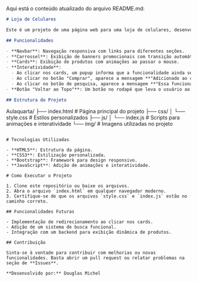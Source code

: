 Aqui está o conteúdo atualizado do arquivo README.md:

```markdown
# Loja de Celulares

Este é um projeto de uma página web para uma loja de celulares, desenvolvido utilizando **HTML**, **CSS**, **JavaScript** e **Bootstrap**.

## Funcionalidades

- **Navbar**: Navegação responsiva com links para diferentes seções.
- **Carrossel**: Exibição de banners promocionais com transição automática.
- **Cards**: Exibição de produtos com animações ao passar o mouse.
- **Interatividade**:
  - Ao clicar nos cards, um popup informa que a funcionalidade ainda será implementada.
  - Ao clicar no botão "Comprar", aparece a mensagem **"Adicionado ao carrinho!"**.
  - Ao clicar no botão de pesquisa, aparece a mensagem **"Essa funcionalidade ainda será implementada."**.
- **Botão "Voltar ao Topo"**: Um botão no rodapé que leva o usuário ao topo da página.

## Estrutura do Projeto

```
Aulaquarta/
├── index.html       # Página principal do projeto
├── css/
│   └── style.css    # Estilos personalizados
├── js/
│   └── index.js     # Scripts para animações e interatividade
└── img/             # Imagens utilizadas no projeto
```

# Tecnologias Utilizadas

- **HTML5**: Estrutura da página.
- **CSS3**: Estilização personalizada.
- **Bootstrap**: Framework para design responsivo.
- **JavaScript**: Adição de animações e interatividade.

# Como Executar o Projeto

1. Clone este repositório ou baixe os arquivos.
2. Abra o arquivo `index.html` em qualquer navegador moderno.
3. Certifique-se de que os arquivos `style.css` e `index.js` estão no caminho correto.

## Funcionalidades Futuras

- Implementação de redirecionamento ao clicar nos cards.
- Adição de um sistema de busca funcional.
- Integração com um backend para exibição dinâmica de produtos.

## Contribuição

Sinta-se à vontade para contribuir com melhorias ou novas funcionalidades. Basta abrir um pull request ou relatar problemas na seção de **Issues**.

**Desenvolvido por:** Douglas Michel